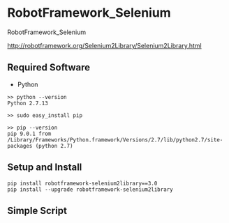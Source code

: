 # RobotFramework_Selenium
RobotFramework_Selenium

http://robotframework.org/Selenium2Library/Selenium2Library.html

## Required Software
+ Python
```
>> python --version
Python 2.7.13

>> sudo easy_install pip

>> pip --version
pip 9.0.1 from /Library/Frameworks/Python.framework/Versions/2.7/lib/python2.7/site-packages (python 2.7)
```

## Setup and Install

```
pip install robotframework-selenium2library==3.0
pip install --upgrade robotframework-selenium2library
```

## Simple Script
